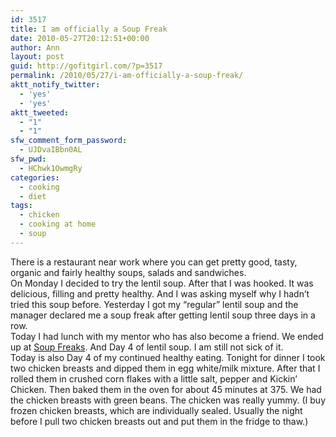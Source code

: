 ```yaml
---
id: 3517
title: I am officially a Soup Freak
date: 2010-05-27T20:12:51+00:00
author: Ann
layout: post
guid: http://gofitgirl.com/?p=3517
permalink: /2010/05/27/i-am-officially-a-soup-freak/
aktt_notify_twitter:
  - 'yes'
  - 'yes'
aktt_tweeted:
  - "1"
  - "1"
sfw_comment_form_password:
  - UJDvaIBbn0AL
sfw_pwd:
  - HChwk1OwmgRy
categories:
  - cooking
  - diet
tags:
  - chicken
  - cooking at home
  - soup
---
```

There is a restaurant near work where you can get pretty good, tasty, organic and fairly healthy soups, salads and sandwiches.  
On Monday I decided to try the lentil soup. After that I was hooked. It was delicious, filling and pretty healthy. And I was asking myself why I hadn&#8217;t tried this soup before. Yesterday I got my &#8220;regular&#8221; lentil soup and the manager declared me a soup freak after getting lentil soup three days in a row.  
Today I had lunch with my mentor who has also become a friend. We ended up at [Soup Freaks](http://www.soupfreaks.com/). And Day 4 of lentil soup. I am still not sick of it.  
Today is also Day 4 of my continued healthy eating. Tonight for dinner I took two chicken breasts and dipped them in egg white/milk mixture. After that I rolled them in crushed corn flakes with a little salt, pepper and Kickin&#8217; Chicken. Then baked them in the oven for about 45 minutes at 375. We had the chicken breasts with green beans. The chicken was really yummy. (I buy frozen chicken breasts, which are individually sealed. Usually the night before I pull two chicken breasts out and put them in the fridge to thaw.)